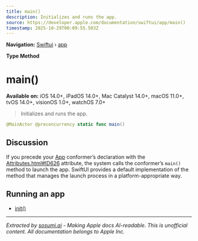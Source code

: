 ```yaml
---
title: main()
description: Initializes and runs the app.
source: https://developer.apple.com/documentation/swiftui/app/main()
timestamp: 2025-10-29T00:09:55.503Z
---
```


**Navigation:** [Swiftui](/documentation/swiftui) › [app](/documentation/swiftui/app)

**Type Method**

# main()

**Available on:** iOS 14.0+, iPadOS 14.0+, Mac Catalyst 14.0+, macOS 11.0+, tvOS 14.0+, visionOS 1.0+, watchOS 7.0+

> Initializes and runs the app.

```swift
@MainActor @preconcurrency static func main()
```

## Discussion

If you precede your [App](/documentation/swiftui/app) conformer’s declaration with the [Attributes.html#ID626](https://docs.swift.org/swift-book/ReferenceManual/Attributes.html#ID626) attribute, the system calls the conformer’s `main()` method to launch the app. SwiftUI provides a default implementation of the method that manages the launch process in a platform-appropriate way.

## Running an app

- [init()](/documentation/swiftui/app/init())

---

*Extracted by [sosumi.ai](https://sosumi.ai) - Making Apple docs AI-readable.*
*This is unofficial content. All documentation belongs to Apple Inc.*
